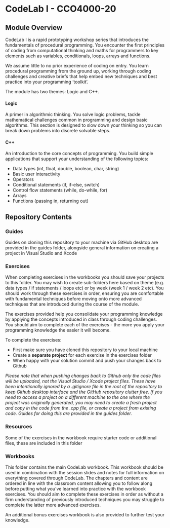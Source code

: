 # CodeLab I - CCO4000-20

## Module Overview

CodeLab I is a rapid prototyping workshop series that introduces the fundamentals of procedural programming. You encounter the first principles of coding from computational thinking and maths for programmers to key elements such as variables, conditionals, loops, arrays and functions.

We assume little to no prior experience of coding on entry. You learn procedural programming from the ground up, working through coding challenges and creative briefs that help embed new techniques and best practice into your programming ‘toolkit’.

The module has two themes: Logic and C++.

#### Logic

A primer in algorithmic thinking. You solve logic problems, tackle mathematical challenges common in programming and design basic algorithms. This section is designed to slow down your thinking so you can break down problems into discrete solvable steps.

#### C++

An introduction to the core concepts of programming. You build simple applications that support your understanding of the following topics:

* Data types (int, float, double, boolean, char, string)
* Basic user interactivity
* Operators
* Conditional statements (if, if-else, switch)
* Control flow statements (while, do-while, for)
* Arrays
* Functions (passing in, returning out)

## Repository Contents

### Guides

Guides on cloning this repository to your machine via GitHub desktop are provided in the guides folder, alongside general information on creating a project in Visual Studio and Xcode


### Exercises

When completing exercises in the workbooks you should save your projects to this folder. You may wish to create sub-folders here based on theme (e.g. data types / if statements / loops etc) or by week (week 1 / week 2 etc). You should work through these exercises in order, ensuring you are comfortable with fundamental techniques before moving onto more advanced techniques that are introduced during the course of the module.

The exercises provided help you consolidate your programming knowledge by applying the concepts introduced in class through coding challenges. You should aim to complete each of the exercises - the more you apply your programming knowledge the easier it will become.

To complete the exercises:

* First make sure you have cloned this repository to your local machine
* Create a **separate project** for each exercise in the exercises folder
* When happy with your solution commit and push your changes back to Github

*Please note that when pushing changes back to Github only the code files will be uploaded, not the Visual Studio / Xcode project files. These have been intentionally ignored by a .gitignore file in the root of the repository to keep Github desktop interface and the GitHub repository clutter free. If you need to access a project on a different machine to the one where the project was originally generated, you may need to create a fresh project and copy in the code from the .cpp file, or create a project from existing code. Guides for doing this are provided in the guides folder.*

### Resources

Some of the exercises in the workbook require starter code or additional files, these are included in this folder

### Workbooks

This folder contains the main CodeLab workbook. This workbook should be used in combination with the session slides and notes for full information on everything covered through CodeLab. The chapters and content are ordered in line with the classroom content allowing you to follow along before putting what you’ve learned into practice with the workbook exercises. You should aim to complete these exercises in order as without a firm understanding of previously introduced techniques you may struggle to complete the latter more advanced exercises. 

An additional bonus exercises workbook is also provided to further test your knowledge.



